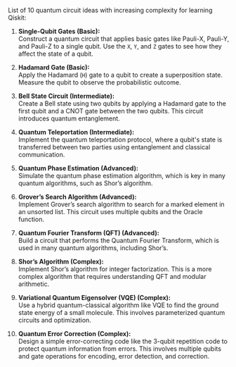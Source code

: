 List of 10 quantum circuit ideas with increasing complexity for learning Qiskit:

1. **Single-Qubit Gates (Basic):**  
   Construct a quantum circuit that applies basic gates like Pauli-X, Pauli-Y, and Pauli-Z to a single qubit. Use the `X`, `Y`, and `Z` gates to see how they affect the state of a qubit.

2. **Hadamard Gate (Basic):**  
   Apply the Hadamard (`H`) gate to a qubit to create a superposition state. Measure the qubit to observe the probabilistic outcome.

3. **Bell State Circuit (Intermediate):**  
   Create a Bell state using two qubits by applying a Hadamard gate to the first qubit and a CNOT gate between the two qubits. This circuit introduces quantum entanglement.

4. **Quantum Teleportation (Intermediate):**  
   Implement the quantum teleportation protocol, where a qubit's state is transferred between two parties using entanglement and classical communication.

5. **Quantum Phase Estimation (Advanced):**  
   Simulate the quantum phase estimation algorithm, which is key in many quantum algorithms, such as Shor’s algorithm.

6. **Grover’s Search Algorithm (Advanced):**  
   Implement Grover’s search algorithm to search for a marked element in an unsorted list. This circuit uses multiple qubits and the Oracle function.

7. **Quantum Fourier Transform (QFT) (Advanced):**  
   Build a circuit that performs the Quantum Fourier Transform, which is used in many quantum algorithms, including Shor’s.

8. **Shor’s Algorithm (Complex):**  
   Implement Shor’s algorithm for integer factorization. This is a more complex algorithm that requires understanding QFT and modular arithmetic.

9. **Variational Quantum Eigensolver (VQE) (Complex):**  
   Use a hybrid quantum-classical algorithm like VQE to find the ground state energy of a small molecule. This involves parameterized quantum circuits and optimization.

10. **Quantum Error Correction (Complex):**  
   Design a simple error-correcting code like the 3-qubit repetition code to protect quantum information from errors. This involves multiple qubits and gate operations for encoding, error detection, and correction.
